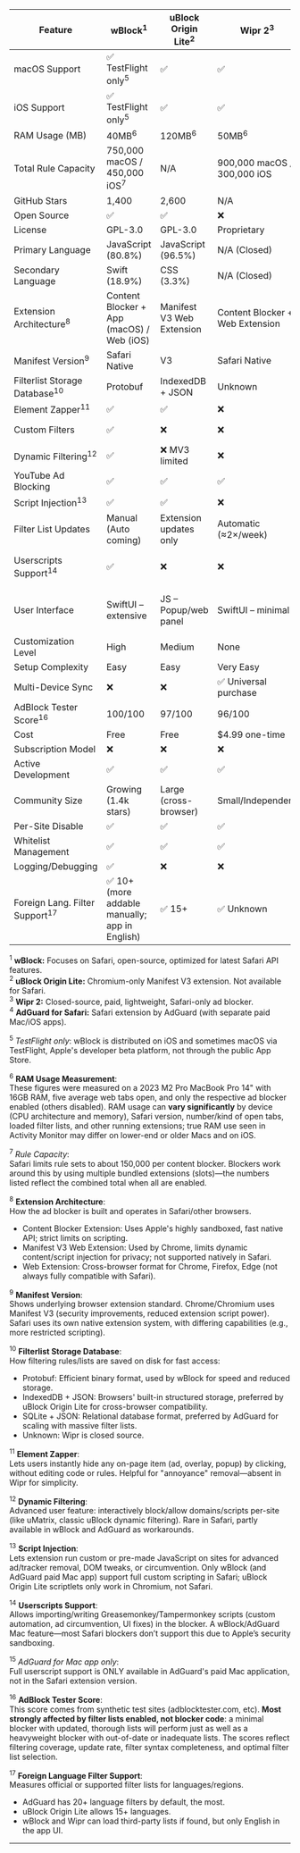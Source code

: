 | Feature                 | wBlock<sup>1</sup>                | uBlock Origin Lite<sup>2</sup> | Wipr 2<sup>3</sup>                 | AdGuard for Safari<sup>4</sup>     |
|-------------------------|-----------------------------------|----------------------|-----------------------|-----------------------|
| macOS Support           | ✅ TestFlight only<sup>5</sup>     | ✅          | ✅               | ✅               |
| iOS Support             | ✅ TestFlight only<sup>5</sup>     | ✅          | ✅               | ✅               |
| RAM Usage (MB)          | 40MB<sup>6</sup>                  | 120MB<sup>6</sup>   | 50MB<sup>6</sup>     | 600MB<sup>6</sup>     |
| Total Rule Capacity     | 750,000 macOS / 450,000 iOS<sup>7</sup> | N/A                 | 900,000 macOS / 300,000 iOS | 1,050,000 macOS / 350,000 iOS |
| GitHub Stars            | 1,400                              | 2,600                | N/A                   | 1,100                |
| Open Source             | ✅                                 | ✅                    | ❌                    | ✅                    |
| License                 | GPL-3.0                           | GPL-3.0              | Proprietary           | GPL-3.0              |
| Primary Language        | JavaScript (80.8%)                | JavaScript (96.5%)   | N/A (Closed)          | JavaScript (78.8%)   |
| Secondary Language      | Swift (18.9%)                     | CSS (3.3%)           | N/A (Closed)          | Objective-C (14.4%)  |
| Extension Architecture<sup>8</sup>   | Content Blocker + App (macOS) / Web (iOS) | Manifest V3 Web Extension | Content Blocker + Web Extension | Content Blocker + Web Extension |
| Manifest Version<sup>9</sup>         | Safari Native                     | V3                   | Safari Native         | Safari Native        |
| Filterlist Storage Database<sup>10</sup> | Protobuf                        | IndexedDB + JSON     | Unknown               | SQLite + JSON        |
| Element Zapper<sup>11</sup>          | ✅                                 | ✅                    | ❌                    | ✅                    |
| Custom Filters          | ✅                                 | ❌                   | ❌                    | ✅ (Mac app only)     |
| Dynamic Filtering<sup>12</sup>       | ✅                                 | ❌ MV3 limited        | ❌                    | ✅                   |
| YouTube Ad Blocking     | ✅                                 | ✅                   | ✅                    | ✅                   |
| Script Injection<sup>13</sup>        | ✅                                 | ✅                   | ❌                    | ✅                   |
| Filter List Updates     | Manual (Auto coming)              | Extension updates only | Automatic (≈2×/week)| Automatic            |
| Userscripts Support<sup>14</sup>     | ✅                                 | ❌                   | ❌                    | ❌ (Mac app only)<sup>15</sup>   |
| User Interface          | SwiftUI – extensive               | JS – Popup/web panel | SwiftUI – minimal     | Obj-C/Swift – extensive, but buggy |
| Customization Level     | High                              | Medium               | None                  | High                 |
| Setup Complexity        | Easy                              | Easy                 | Very Easy             | Moderate             |
| Multi-Device Sync       | ❌                                 | ❌                   | ✅ Universal purchase  | ❌                   |
| AdBlock Tester Score<sup>16</sup>    | 100/100                             | 97/100               | 96/100                | 94/100               |
| Cost                    | Free                              | Free                 | $4.99 one-time        | Free                 |
| Subscription Model      | ❌                                 | ❌                   | ❌                    | ❌                   |
| Active Development      | ✅                                 | ✅                   | ✅                    | ✅                   |
| Community Size          | Growing (1.4k stars)              | Large (cross-browser)| Small/Independent     | Large (35M users)    |
| Per-Site Disable        | ✅                                 | ✅                   | ✅                    | ✅                   |
| Whitelist Management    | ✅                                 | ✅                   | ✅                    | ✅                   |
| Logging/Debugging       | ✅                                 | ❌                   | ❌                    | ✅                   |
| Foreign Lang. Filter Support<sup>17</sup> | ✅ 10+ (more addable manually; app in English) | ✅ 15+         | ✅ Unknown            | ✅ 20+ Languages     |

<sup>1</sup> **wBlock:** Focuses on Safari, open-source, optimized for latest Safari API features.  
<sup>2</sup> **uBlock Origin Lite:** Chromium-only Manifest V3 extension. Not available for Safari.  
<sup>3</sup> **Wipr 2:** Closed-source, paid, lightweight, Safari-only ad blocker.  
<sup>4</sup> **AdGuard for Safari:** Safari extension by AdGuard (with separate paid Mac/iOS apps).

<sup>5</sup> *TestFlight only*: wBlock is distributed on iOS and sometimes macOS via TestFlight, Apple's developer beta platform, not through the public App Store.

<sup>6</sup> **RAM Usage Measurement**:  
These figures were measured on a 2023 M2 Pro MacBook Pro 14" with 16GB RAM, five average web tabs open, and only the respective ad blocker enabled (others disabled). RAM usage can **vary significantly** by device (CPU architecture and memory), Safari version, number/kind of open tabs, loaded filter lists, and other running extensions; true RAM use seen in Activity Monitor may differ on lower-end or older Macs and on iOS.

<sup>7</sup> *Rule Capacity*:  
Safari limits rule sets to about 150,000 per content blocker. Blockers work around this by using multiple bundled extensions (slots)—the numbers listed reflect the combined total when all are enabled.

<sup>8</sup> **Extension Architecture**:  
How the ad blocker is built and operates in Safari/other browsers.  
- Content Blocker Extension: Uses Apple's highly sandboxed, fast native API; strict limits on scripting.  
- Manifest V3 Web Extension: Used by Chrome, limits dynamic content/script injection for privacy; not supported natively in Safari.  
- Web Extension: Cross-browser format for Chrome, Firefox, Edge (not always fully compatible with Safari).

<sup>9</sup> **Manifest Version**:  
Shows underlying browser extension standard. Chrome/Chromium uses Manifest V3 (security improvements, reduced extension script power). Safari uses its own native extension system, with differing capabilities (e.g., more restricted scripting).

<sup>10</sup> **Filterlist Storage Database**:  
How filtering rules/lists are saved on disk for fast access:  
- Protobuf: Efficient binary format, used by wBlock for speed and reduced storage.  
- IndexedDB + JSON: Browsers' built-in structured storage, preferred by uBlock Origin Lite for cross-browser compatibility.  
- SQLite + JSON: Relational database format, preferred by AdGuard for scaling with massive filter lists.  
- Unknown: Wipr is closed source.

<sup>11</sup> **Element Zapper**:  
Lets users instantly hide any on-page item (ad, overlay, popup) by clicking, without editing code or rules. Helpful for "annoyance" removal—absent in Wipr for simplicity.

<sup>12</sup> **Dynamic Filtering**:  
Advanced user feature: interactively block/allow domains/scripts per-site (like uMatrix, classic uBlock dynamic filtering). Rare in Safari, partly available in wBlock and AdGuard as workarounds.

<sup>13</sup> **Script Injection**:  
Lets extension run custom or pre-made JavaScript on sites for advanced ad/tracker removal, DOM tweaks, or circumvention. Only wBlock (and AdGuard paid Mac app) support full custom scripting in Safari; uBlock Origin Lite scriptlets only work in Chromium, not Safari.

<sup>14</sup> **Userscripts Support**:  
Allows importing/writing Greasemonkey/Tampermonkey scripts (custom automation, ad circumvention, UI fixes) in the blocker. A wBlock/AdGuard Mac feature—most Safari blockers don’t support this due to Apple’s security sandboxing.

<sup>15</sup> *AdGuard for Mac app only*:  
Full userscript support is ONLY available in AdGuard's paid Mac application, not in the Safari extension version.

<sup>16</sup> **AdBlock Tester Score**:  
This score comes from synthetic test sites (adblocktester.com, etc). **Most strongly affected by filter lists enabled, not blocker code**: a minimal blocker with updated, thorough lists will perform just as well as a heavyweight blocker with out-of-date or inadequate lists. The scores reflect filtering coverage, update rate, filter syntax completeness, and optimal filter list selection.

<sup>17</sup> **Foreign Language Filter Support**:  
Measures official or supported filter lists for languages/regions.  
- AdGuard has 20+ language filters by default, the most.  
- uBlock Origin Lite allows 15+ languages.  
- wBlock and Wipr can load third-party lists if found, but only English in the app UI.

---

